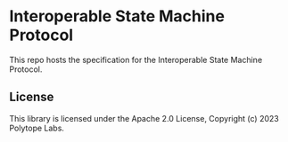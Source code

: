 # Interoperable State Machine Protocol 

This repo hosts the specification for the Interoperable State Machine Protocol. 


## License

This library is licensed under the Apache 2.0 License, Copyright (c) 2023 Polytope Labs.

